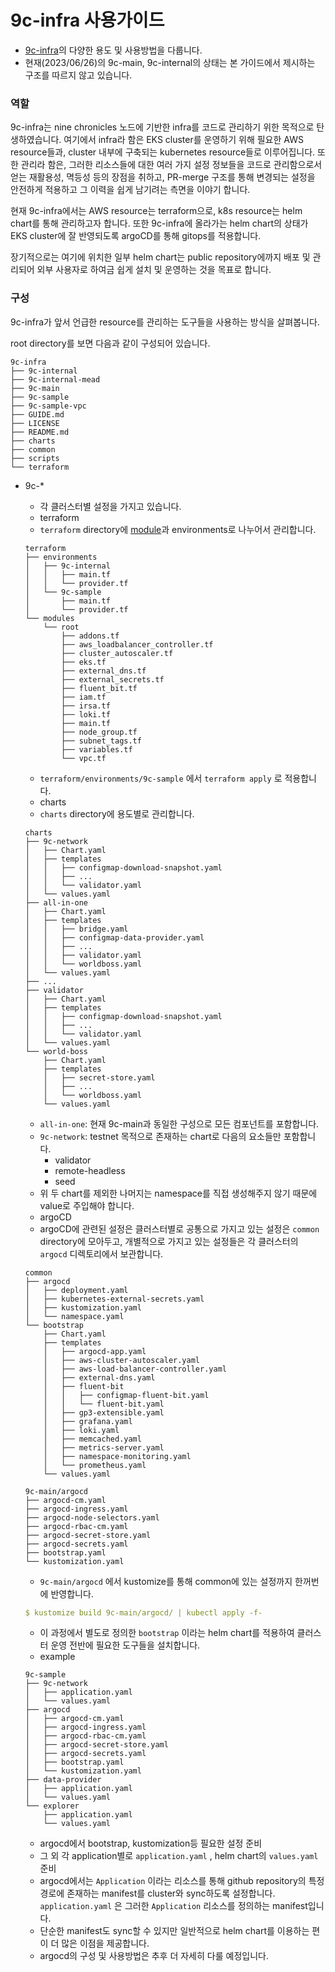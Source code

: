 
# 9c-infra 사용가이드

- [9c-infra](https://github.com/planetarium/9c-infra)의 다양한 용도 및 사용방법을 다룹니다.
- 현재(2023/06/26)의 9c-main, 9c-internal의 상태는 본 가이드에서 제시하는 구조를 따르지 않고 있습니다.

### 역할

 9c-infra는 nine chronicles 노드에 기반한 infra를 코드로 관리하기 위한 목적으로 탄생하였습니다. 여기에서 infra라 함은 EKS cluster를 운영하기 위해 필요한 AWS resource들과, cluster 내부에 구축되는 kubernetes resource들로 이루어집니다. 또한 관리라 함은, 그러한 리소스들에 대한 여러 가지 설정 정보들을 코드로 관리함으로서 얻는 재활용성, 멱등성 등의 장점을 취하고, PR-merge 구조를 통해 변경되는 설정을 안전하게 적용하고 그 이력을 쉽게 남기려는 측면을 이야기 합니다.

 현재 9c-infra에서는 AWS resource는 terraform으로, k8s resource는 helm chart를 통해 관리하고자 합니다. 또한 9c-infra에 올라가는 helm chart의 상태가 EKS cluster에 잘 반영되도록 argoCD를 통해 gitops를 적용합니다.

 장기적으로는 여기에 위치한 일부 helm chart는 public repository에까지 배포 및 관리되어 외부 사용자로 하여금 쉽게 설치 및 운영하는 것을 목표로 합니다.

### 구성

9c-infra가 앞서 언급한 resource를 관리하는 도구들을 사용하는 방식을 살펴봅니다.

root directory를 보면 다음과 같이 구성되어 있습니다.

```
9c-infra
├── 9c-internal
├── 9c-internal-mead
├── 9c-main
├── 9c-sample
├── 9c-sample-vpc
├── GUIDE.md
├── LICENSE
├── README.md
├── charts
├── common
├── scripts
└── terraform
```

- 9c-*
    - 각 클러스터별 설정을 가지고 있습니다.
    - terraform
    - `terraform` directory에 [module](https://developer.hashicorp.com/terraform/language/modules)과 environments로 나누어서 관리합니다.
    
    ```
    terraform
    ├── environments
    │   ├── 9c-internal
    │   │   ├── main.tf
    │   │   └── provider.tf
    │   └── 9c-sample
    │       ├── main.tf
    │       └── provider.tf
    └── modules
        └── root
            ├── addons.tf
            ├── aws_loadbalancer_controller.tf
            ├── cluster_autoscaler.tf
            ├── eks.tf
            ├── external_dns.tf
            ├── external_secrets.tf
            ├── fluent_bit.tf
            ├── iam.tf
            ├── irsa.tf
            ├── loki.tf
            ├── main.tf
            ├── node_group.tf
            ├── subnet_tags.tf
            ├── variables.tf
            └── vpc.tf
    ```
    
    - `terraform/environments/9c-sample` 에서 `terraform apply` 로 적용합니다.
    - charts
    - `charts` directory에 용도별로 관리합니다.
    
    ```
    charts
    ├── 9c-network
    │   ├── Chart.yaml
    │   ├── templates
    │   │   ├── configmap-download-snapshot.yaml
    │   │   ├── ...
    │   │   └── validator.yaml
    │   └── values.yaml
    ├── all-in-one
    │   ├── Chart.yaml
    │   ├── templates
    │   │   ├── bridge.yaml
    │   │   ├── configmap-data-provider.yaml
    │   │   ├── ...
    │   │   ├── validator.yaml
    │   │   └── worldboss.yaml
    │   └── values.yaml
    ├── ...
    ├── validator
    │   ├── Chart.yaml
    │   ├── templates
    │   │   ├── configmap-download-snapshot.yaml
    │   │   ├── ...
    │   │   └── validator.yaml
    │   └── values.yaml
    └── world-boss
        ├── Chart.yaml
        ├── templates
        │   ├── secret-store.yaml
        │   ├── ...
        │   └── worldboss.yaml
        └── values.yaml
    ```
    
    - `all-in-one`: 현재 9c-main과 동일한 구성으로 모든 컴포넌트를 포함합니다.
    - `9c-network`: testnet 목적으로 존재하는 chart로 다음의 요소들만 포함합니다.
        - validator
        - remote-headless
        - seed
    - 위 두 chart를 제외한 나머지는 namespace를 직접 생성해주지 않기 때문에 value로 주입해야 합니다.
    - argoCD
    - argoCD에 관련된 설정은 클러스터별로 공통으로 가지고 있는 설정은 `common` directory에 모아두고, 개별적으로 가지고 있는 설정들은 각 클러스터의 `argocd` 디렉토리에서 보관합니다.
    
    ```
    common
    ├── argocd
    │   ├── deployment.yaml
    │   ├── kubernetes-external-secrets.yaml
    │   ├── kustomization.yaml
    │   └── namespace.yaml
    └── bootstrap
        ├── Chart.yaml
        ├── templates
        │   ├── argocd-app.yaml
        │   ├── aws-cluster-autoscaler.yaml
        │   ├── aws-load-balancer-controller.yaml
        │   ├── external-dns.yaml
        │   ├── fluent-bit
        │   │   ├── configmap-fluent-bit.yaml
        │   │   └── fluent-bit.yaml
        │   ├── gp3-extensible.yaml
        │   ├── grafana.yaml
        │   ├── loki.yaml
        │   ├── memcached.yaml
        │   ├── metrics-server.yaml
        │   ├── namespace-monitoring.yaml
        │   └── prometheus.yaml
        └── values.yaml
    ```
    
    ```
    9c-main/argocd
    ├── argocd-cm.yaml
    ├── argocd-ingress.yaml
    ├── argocd-node-selectors.yaml
    ├── argocd-rbac-cm.yaml
    ├── argocd-secret-store.yaml
    ├── argocd-secrets.yaml
    ├── bootstrap.yaml
    └── kustomization.yaml
    ```
    
    - `9c-main/argocd` 에서 kustomize를 통해 common에 있는 설정까지 한꺼번에 반영합니다.
    
    ```yaml
    $ kustomize build 9c-main/argocd/ | kubectl apply -f-
    ```
    
    - 이 과정에서 별도로 정의한 `bootstrap` 이라는 helm chart를 적용하여 클러스터 운영 전반에 필요한 도구들을 설치합니다.
    - example
    
    ```
    9c-sample
    ├── 9c-network
    │   ├── application.yaml
    │   └── values.yaml
    ├── argocd
    │   ├── argocd-cm.yaml
    │   ├── argocd-ingress.yaml
    │   ├── argocd-rbac-cm.yaml
    │   ├── argocd-secret-store.yaml
    │   ├── argocd-secrets.yaml
    │   ├── bootstrap.yaml
    │   └── kustomization.yaml
    ├── data-provider
    │   ├── application.yaml
    │   └── values.yaml
    └── explorer
        ├── application.yaml
        └── values.yaml
    ```
    
    - argocd에서 bootstrap, kustomization등 필요한 설정 준비
    - 그 외 각 application별로 `application.yaml` , helm chart의 `values.yaml` 준비
    - argocd에서는 `Application` 이라는 리소스를 통해 github repository의 특정 경로에 존재하는 manifest를 cluster와 sync하도록 설정합니다. `application.yaml` 은 그러한 `Application` 리소스를 정의하는 manifest입니다.
    - 단순한 manifest도 sync할 수 있지만 일반적으로 helm chart를 이용하는 편이 더 많은 이점을 제공합니다.
    - argocd의 구성 및 사용방법은 추후 더 자세히 다룰 예정입니다.
